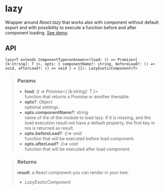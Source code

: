 # lazy
Wrapper around _React.lazy_ that works also with component without default export and with possibility to execute a function before and after component loading. [See demo](https://react-tools.ndria.dev/#/utils/lazy)

## API

```tsx
lazy<T extends ComponentType<unknown>>(load: () => Promise<{ [k:string]: T }>, opts: { componentName?: string, beforeLoad?: () => void, afterLoad?: () => void } = {}): LazyExoticComponent<T>
```


> ### Params
>
> - __load__: _() => Promise<{ [k:string]: T }>_  
function that returns a Promise or another thenable.
> - __opts?__: _Object_  
optional settings.
> - __opts.componentName?__: _string_  
name of the of the module to load lazy. If it is missing, and the _load_ execution result not have a default property, the first key in res is returned as result.
> - __opts.beforeLoad?__: _()=> void_  
function that will be executed before load component.
> - __opts.afterLoad?__: _()=> void_  
function that will be executed after load component.
>



> ### Returns
>
> __result__: a React component you can render in your tree.
> - _LazyExoticComponent<T>_  
>